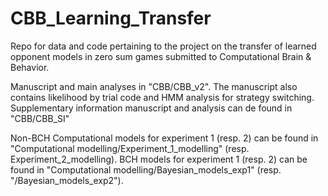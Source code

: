# CBB_Learning_Transfer

Repo for data and code pertaining to the project on the transfer of learned opponent models in zero sum games submitted to Computational Brain & Behavior. 

Manuscript and main analyses in "CBB/CBB_v2". The manuscript also contains likelihood by trial code and HMM analysis for strategy switching. Supplementary information manuscript and analysis can de found in "CBB/CBB_SI"

Non-BCH Computational models for experiment 1 (resp. 2) can be found in "Computational modelling/Experiment_1_modelling" (resp. Experiment_2_modelling).  BCH models for experiment 1 (resp. 2) can be found in "Computational modelling/Bayesian_models_exp1" (resp. "/Bayesian_models_exp2").
